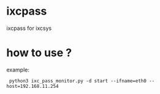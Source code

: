 # ixcpass
ixcpass for ixcsys

# how to use ?
example: 

     python3 ixc_pass_monitor.py -d start --ifname=eth0 --host=192.168.11.254
